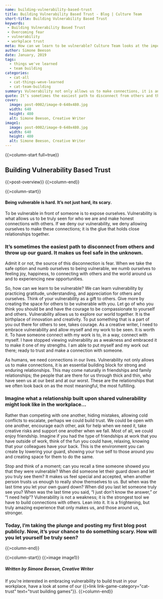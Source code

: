 ```yaml
---
name: building-vulnerability-based-trust
title: Building Vulnerability Based Trust - Blog | Culture Team
short-title: Building Vulnerability Based Trust
keywords: 
 - Building Vulnerability Based Trust
 - Overcoming fear
 - vulnerability
 - workplace trust
meta: How can we learn to be vulnerable? Culture Team looks at the importance of vulnerability in their blog article, 'Building Vulnerability Based Trust'.
author: Simone Beeson
date: January, 2019
tags:
  - things we've learned
  - team building
categories:
  - cat-all
  - cat-things-weve-learned
  - cat-team-building
summary: Vulnerability not only allows us to make connections, it is an essential building block for strong and enduring relationships. 
quote: It’s sometimes the easiest path to disconnect from others and throw up our guard. It makes us feel safe in the unknown.  Admit it or not, the source of this disconnection is fear.
cover:
  image: post-0002/image-0-640x480.jpg
  width: 640
  height: 480
  alt: Simone Beeson, Creative Writer
image1:
  image: post-0002/image-0-640x480.jpg
  width: 640
  height: 480
  alt: Simone Beeson, Creative Writer
---
```

{{>column-start full=true}}

## Building Vulnerability Based Trust

{{>post-overview}}
{{>column-end}}

{{>column-start}}

#### Being vulnerable is hard. It’s not just hard, its scary. 
To be vulnerable in front of someone is to expose ourselves. Vulnerability is what allows us to be truly seen for who we are and make honest connections with others. If we deny our vulnerability, we deny allowing ourselves to make these connections; it is the glue that holds close relationships together.
 
### It’s sometimes the easiest path to disconnect from others and throw up our guard. It makes us feel safe in the unknown.  
Admit it or not, the source of this disconnection is fear. When we take the safe option and numb ourselves to being vulnerable, we numb ourselves to feeling joy, happiness, to connecting with others and the world around us and to experiencing new opportunities.

So, how can we learn to be vulnerable? We can learn vulnerability by practicing gratitude, understanding, and appreciation for others and ourselves. Think of your vulnerability as a gift to others. Give more by creating the space for others to be vulnerable with you. Let go of who you think you should be and have the courage to be compassionate to yourself and others. 
Vulnerability allows us to explore our world together. It is the birthplace of innovation and creativity. To put something that is a part of you out there for others to see, takes courage. As a creative writer, I need to embrace vulnerability and allow myself and my work to be seen. It is worth it. To have someone connect with my work is to, in a way, connect with myself. I have stopped viewing vulnerability as a weakness and embraced it to make it one of my strengths. I am able to put myself and my work out there; ready to trust and make a connection with someone.

As humans, we need connections in our lives. Vulnerability not only allows us to make connections, it is an essential building block for strong and enduring relationships. This may come naturally in friendships and family relationships; the people that are there for us through thick and thin, who have seen us at our best and at our worst. These are the relationships that we often look back on as the most meaningful, the most fulfilling. 

### Imagine what a relationship built upon shared vulnerability might look like in the workplace… 
Rather than competing with one another, hiding mistakes, allowing cold conflicts to escalate, perhaps we could build trust. We could be open with one another, encourage each other, ask for help when we need it, take creative risks and support one another when we fall. Most of all, we could enjoy friendship. Imagine if you had the type of friendships at work that you have outside of work, think of the fun you could have, relaxing, knowing that your colleagues have your back. This is the environment you can create by lowering your guard, showing your true self to those around you and creating space for them to do the same.

Stop and think of a moment; can you recall a time someone showed you that they were vulnerable? When did someone let their guard down and let you truly see them? It makes us feel special and accepted, when another person trusts us enough to really show themselves to us. But when was the last time you let your own guard down? When did you last let someone truly see you? When was the last time you said, “I just don’t know the answer,” or “I need help”? Vulnerability is not a weakness; it is the strongest tool we have to build connections with others. Lean into it. It is a frightening, but truly amazing experience that only makes us, and those around us, stronger.


### Today, I’m taking the plunge and posting my first blog post publicly. Now, it’s your chance to do something scary. How will you let yourself be truly seen?



{{>column-end}}

{{>column-start}}
{{>image image1}}
##### _Written by Simone Beeson, Creative Writer_ 

If you're interested in embracing vulnerability to build trust in your workplace, have a look at some of our {{>link link-game-category="cat-trust" text="trust building games"}}.
{{>column-end}}